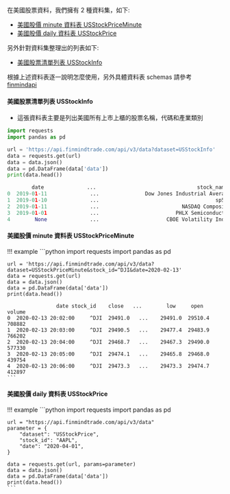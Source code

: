 在美國股票資料，我們擁有 2 種資料集，如下:

- [美國股價 minute 資料表 USStockPriceMinute](https://finmind.github.io/tutor/UnitedStatesMarket/Technical/#minute-usstockpriceminute)
- [美國股價 daily 資料表 USStockPrice](https://finmind.github.io/tutor/UnitedStatesMarket/Technical/#daily-usstockprice)

另外針對資料集整理出的列表如下:

- [美國股票清單列表 USStockInfo](https://finmind.github.io/tutor/UnitedStatesMarket/Technical/#usstockinfo)

根據上述資料表逐一說明怎麼使用，另外具體資料表 schemas 請參考 [finmindapi](http://api.finmindtrade.com/docs#/default/method_api_v3_data_get)

#### 美國股票清單列表 USStockInfo

- 這張資料表主要是列出美國所有上市上櫃的股票名稱，代碼和產業類別

```python
import requests
import pandas as pd

url = 'https://api.finmindtrade.com/api/v3/data?dataset=USStockInfo'
data = requests.get(url)
data = data.json()
data = pd.DataFrame(data['data'])
print(data.head())

        date              ...                                 stock_name
0  2019-01-11              ...               Dow Jones Industrial Average
1  2019-01-10              ...                                      sp500
2  2019-01-11              ...                           NASDAQ Composite
3  2019-01-01              ...                         PHLX Semiconductor
4        None              ...                      CBOE Volatility Index
```

#### 美國股價 minute 資料表 USStockPriceMinute

!!! example
    ```python
    import requests
    import pandas as pd

    url = 'https://api.finmindtrade.com/api/v3/data?dataset=USStockPriceMinute&stock_id=^DJI&date=2020-02-13'
    data = requests.get(url)
    data = data.json()
    data = pd.DataFrame(data['data'])
    print(data.head())

                    date stock_id    close   ...        low     open  volume
    0  2020-02-13 20:02:00     ^DJI  29491.0   ...    29491.0  29510.4  708882
    1  2020-02-13 20:03:00     ^DJI  29490.5   ...    29477.4  29483.9  766202
    2  2020-02-13 20:04:00     ^DJI  29468.7   ...    29467.3  29490.0  577330
    3  2020-02-13 20:05:00     ^DJI  29474.1   ...    29465.8  29468.0  439754
    4  2020-02-13 20:06:00     ^DJI  29473.3   ...    29473.3  29474.7  412897
    ```

#### 美國股價 daily 資料表 USStockPrice

!!! example
    ```python
    import requests
    import pandas as pd

    url = "https://api.finmindtrade.com/api/v3/data"
    parameter = {
        "dataset": "USStockPrice",
        "stock_id": "AAPL",
        "date": "2020-04-01",
    }

    data = requests.get(url, params=parameter)
    data = data.json()
    data = pd.DataFrame(data['data'])
    print(data.head())
    ```
